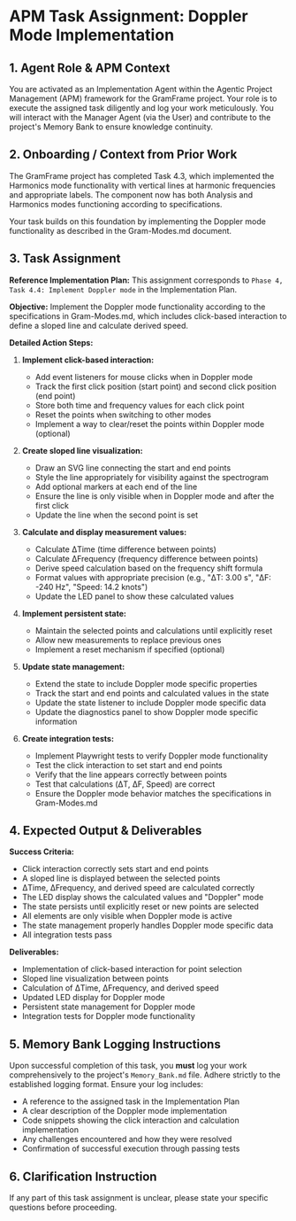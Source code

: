 # APM Task Assignment: Doppler Mode Implementation

## 1. Agent Role & APM Context

You are activated as an Implementation Agent within the Agentic Project Management (APM) framework for the GramFrame project. Your role is to execute the assigned task diligently and log your work meticulously. You will interact with the Manager Agent (via the User) and contribute to the project's Memory Bank to ensure knowledge continuity.

## 2. Onboarding / Context from Prior Work

The GramFrame project has completed Task 4.3, which implemented the Harmonics mode functionality with vertical lines at harmonic frequencies and appropriate labels. The component now has both Analysis and Harmonics modes functioning according to specifications.

Your task builds on this foundation by implementing the Doppler mode functionality as described in the Gram-Modes.md document.

## 3. Task Assignment

**Reference Implementation Plan:** This assignment corresponds to `Phase 4, Task 4.4: Implement Doppler mode` in the Implementation Plan.

**Objective:** Implement the Doppler mode functionality according to the specifications in Gram-Modes.md, which includes click-based interaction to define a sloped line and calculate derived speed.

**Detailed Action Steps:**

1. **Implement click-based interaction:**
   - Add event listeners for mouse clicks when in Doppler mode
   - Track the first click position (start point) and second click position (end point)
   - Store both time and frequency values for each click point
   - Reset the points when switching to other modes
   - Implement a way to clear/reset the points within Doppler mode (optional)

2. **Create sloped line visualization:**
   - Draw an SVG line connecting the start and end points
   - Style the line appropriately for visibility against the spectrogram
   - Add optional markers at each end of the line
   - Ensure the line is only visible when in Doppler mode and after the first click
   - Update the line when the second point is set

3. **Calculate and display measurement values:**
   - Calculate ΔTime (time difference between points)
   - Calculate ΔFrequency (frequency difference between points)
   - Derive speed calculation based on the frequency shift formula
   - Format values with appropriate precision (e.g., "ΔT: 3.00 s", "ΔF: -240 Hz", "Speed: 14.2 knots")
   - Update the LED panel to show these calculated values

4. **Implement persistent state:**
   - Maintain the selected points and calculations until explicitly reset
   - Allow new measurements to replace previous ones
   - Implement a reset mechanism if specified (optional)

5. **Update state management:**
   - Extend the state to include Doppler mode specific properties
   - Track the start and end points and calculated values in the state
   - Update the state listener to include Doppler mode specific data
   - Update the diagnostics panel to show Doppler mode specific information

6. **Create integration tests:**
   - Implement Playwright tests to verify Doppler mode functionality
   - Test the click interaction to set start and end points
   - Verify that the line appears correctly between points
   - Test that calculations (ΔT, ΔF, Speed) are correct
   - Ensure the Doppler mode behavior matches the specifications in Gram-Modes.md

## 4. Expected Output & Deliverables

**Success Criteria:**
- Click interaction correctly sets start and end points
- A sloped line is displayed between the selected points
- ΔTime, ΔFrequency, and derived speed are calculated correctly
- The LED display shows the calculated values and "Doppler" mode
- The state persists until explicitly reset or new points are selected
- All elements are only visible when Doppler mode is active
- The state management properly handles Doppler mode specific data
- All integration tests pass

**Deliverables:**
- Implementation of click-based interaction for point selection
- Sloped line visualization between points
- Calculation of ΔTime, ΔFrequency, and derived speed
- Updated LED display for Doppler mode
- Persistent state management for Doppler mode
- Integration tests for Doppler mode functionality

## 5. Memory Bank Logging Instructions

Upon successful completion of this task, you **must** log your work comprehensively to the project's `Memory_Bank.md` file. Adhere strictly to the established logging format. Ensure your log includes:
- A reference to the assigned task in the Implementation Plan
- A clear description of the Doppler mode implementation
- Code snippets showing the click interaction and calculation implementation
- Any challenges encountered and how they were resolved
- Confirmation of successful execution through passing tests

## 6. Clarification Instruction

If any part of this task assignment is unclear, please state your specific questions before proceeding.

